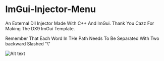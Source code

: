 # ImGui-Injector-Menu
An External Dll Injector Made With C++ And ImGui. Thank You Cazz For Making The DX9 ImGui Template.

Remember That Each Word In THe Path Needs To Be Separated With Two backward Slashed "\\"

![Alt text](https://cdn.discordapp.com/attachments/972971878337613914/1007509950009966602/unknown.png?size=4096?raw=true "...")
